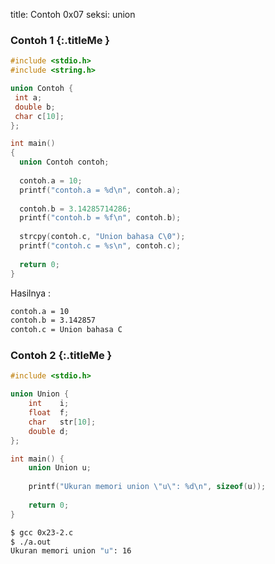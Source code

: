 title: Contoh 0x07
seksi: union

### <i class="fa fa-code"></i> Contoh 1 {:.titleMe }

``` c
#include <stdio.h>
#include <string.h>

union Contoh {
 int a;
 double b;
 char c[10];
};

int main()
{
  union Contoh contoh;
  
  contoh.a = 10;
  printf("contoh.a = %d\n", contoh.a);
  
  contoh.b = 3.14285714286;
  printf("contoh.b = %f\n", contoh.b);
  
  strcpy(contoh.c, "Union bahasa C\0");
  printf("contoh.c = %s\n", contoh.c);
  
  return 0;
}

```

Hasilnya :
``` bash
contoh.a = 10
contoh.b = 3.142857
contoh.c = Union bahasa C
```


### <i class="fa fa-code"></i> Contoh 2 {:.titleMe }

```c
#include <stdio.h>

union Union {
    int    i;
    float  f;
    char   str[10];
    double d;
};

int main() {
    union Union u;
    
    printf("Ukuran memori union \"u\": %d\n", sizeof(u));
    
    return 0;
}
```

```bash
$ gcc 0x23-2.c 
$ ./a.out 
Ukuran memori union "u": 16
```